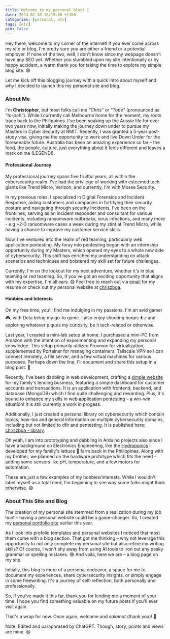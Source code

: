 ```yaml
---
title: Welcome to my personal blog! 👋
date: 2024-02-18 18:15:00 +1100
categories: [personal, etc]
tags: [etc]
pin: false
---
```


Hey there, welcome to my corner of the internet! If you ever come across my site or blog, I'm pretty sure you are either a friend or a potential employer. If none of the two, well, I don't know since my webpage doesn't have any SEO yet. Whether you stumbled upon my site intentionally or by happy accident, a warm thank you for taking the time to explore my simple blog site. 😄

Let me kick off this blogging journey with a quick intro about myself and why I decided to launch this my personal site and blog.

### About Me

I'm **Christopher**, but most folks call me *"Chris"* or *"Tope"* (pronounced as *"to-peh"*). While I currently call Melbourne home for the moment, my roots trace back to the Philippines. I've been soaking up the Aussie life for over two years now, initially making the journey down under to pursue my Masters in Cyber Security at RMIT. Recently, I was granted a 5-year post-study visa, giving me the opportunity to work and live Down Under for the foreseeable future. Australia has been an amazing experience so far – the food, the people, culture, just everything about it feels different and leaves a mark on me (LEGEND!).

#### Professional Journey

My professional journey spans five fruitful years, all within the cybersecurity realm. I've had the privilege of working with esteemed tech giants like Trend Micro, Verizon, and currently, I'm with Mosse Security.

In my previous roles, I specialized in Digital Forensics and Incident Response, aiding customers and companies in fortifying their security posture and navigating through security incidents. I've been on the frontlines, serving as an incident responder and consultant for various incidents, including ransomware outbreaks, virus infections, and many more - e.g ~2-3 ransomware cases a week during my stint at Trend Micro, while having a chance to improve my customer service skills.

Now, I've ventured into the realm of red teaming, particularly web application pentesting. My foray into pentesting began with an internship opportunity during my Masters, which opened my eyes to a whole new side of cybersecurity. This shift has enriched my understanding on attack scenarios and techniques and bolstered my skill set for future challenges.

Currently, I'm on the lookout for my next adventure, whether it's in blue teaming or red teaming. So, if you've got an exciting opportunity that aligns with my expertise, I'm all ears. 😄 Feel free to reach out via [email](mailto:tope.in.au@gmail.com) for my resume or check out my personal website at [chriszbga](https://chriszbga.netlify.app/).

#### Hobbies and Interests

On my free time, you'll find me indulging in my passions. I'm an avid gamer 🎮, with Dota being my go-to game. I also enjoy shooting hoops ⛹️‍♂️ and exploring whatever piques my curiosity, be it tech-related or otherwise.

Last year, I created a mini-lab setup at home. I purchased a mini-PC from Amazon with the intention of experimenting and expanding my personal knowledge. This setup primarily utilized Proxmox for virtualization, supplemented by Portainer for managing containers, Tailscale VPN so I can connect remotely, a file server, and a few virtual machines for various purposes. Perhaps down the line, I'll document and share this setup in a blog post. 🤞

Recently, I've been dabbling in web development, crafting a [simple website](https://github.com/toff333/blving-nextjs) for my family's lending business, featuring a simple dashboard for customer accounts and transactions. It is an application with frontend, backend, and database (MongoDB) which I find quite challenging and rewarding. Plus, it's bound to enhance my skills in web application pentesting – a win-win situation! It is still currently a work in progess.

Additionally, I just created a personal library on cybersecurity which contain topics, how-tos and general information on multiple cybersecurity domains, including but not limited to dfir and pentesting. It is published here: [chriszbga - library](https://toff333.github.io/).

Oh yeah, I am into prototyping and dabbling in Arduino projects also since I have a background on Electronics Engineering, like the [Hydroponics](https://github.com/toff333/Hydroponics) I developed for my family's lettuce 🥬 farm back in the Philippines. Along with my brother, we planned on the hardware prototype which fits the need - adding some sensors like pH, temperature, and a few motors for automation.

These are just a few examples of my hobbies/interests. While I wouldn't label myself as a total nerd, I'm beginning to see why some folks might think otherwise. 😅

### About This Site and Blog

The creation of my personal site stemmed from a realization during my job hunt – having a personal website could be a game-changer. So, I created my [personal portfolio site](https://chriszbga.netlify.app/) earlier this year.

As I look into profolio templates and personal websites I noticed that most them come with a blog section. That got me thinking – why not leverage this opportunity to not only complete my personal site but also refine my writing skills? Of course, I won't shy away from using AI tools to iron out any pesky grammar or spelling mistakes. 😅 And voila, here we are – a blog page on my site.

Initially, this blog is more of a personal endeavor, a space for me to document my experiences, share cybersecurity insights, or simply engage in some freewriting. It's a journey of self-reflection, both personally and professionally.

So, if you've made it this far, thank you for lending me a moment of your time. I hope you find something valuable on my future posts if you'll ever visit again.

That's a wrap for now. Once again, welcome and *salamat* (thank you)! 👋

Note: Edited and paraphrased by ChatGPT. Though, story, points and views are mine. 😆